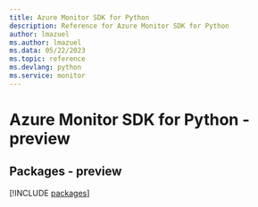 ```yaml
---
title: Azure Monitor SDK for Python
description: Reference for Azure Monitor SDK for Python
author: lmazuel
ms.author: lmazuel
ms.data: 05/22/2023
ms.topic: reference
ms.devlang: python
ms.service: monitor
---
```

# Azure Monitor SDK for Python - preview
## Packages - preview
[!INCLUDE [packages](monitor-index.md)]